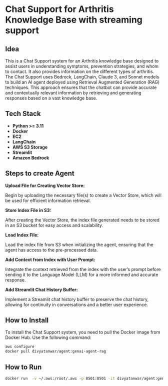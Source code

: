 # Chat Support for Arthritis Knowledge Base with streaming support

## Idea
This is a Chat Support system for an Arthritis knowledge base designed to assist users in understanding symptoms, prevention strategies, and whom to contact. It also provides information on the different types of arthritis. The Chat Support uses Bedrock, LangChain, Claude 3, and Sonnet models to build an AI agent deployed using Retrieval Augmented Generation (RAG) techniques. This approach ensures that the chatbot can provide accurate and contextually relevant information by retrieving and generating responses based on a vast knowledge base.

## Tech Stack

- **Python >= 3.11**
- **Docker**
- **EC2**
- **LangChain**
- **AWS S3 Storage**
- **Streamlit**
- **Amazon Bedrock**

## Steps to create Agent

**Upload File for Creating Vector Store:**

Begin by uploading the necessary file(s) to create a Vector Store, which will be used for efficient information retrieval.

**Store Index File in S3:**

After creating the Vector Store, the index file generated needs to be stored in an S3 bucket for easy access and scalability.

**Load Index File:**

Load the index file from S3 when initializing the agent, ensuring that the agent has access to the pre-processed data.

**Add Context from Index with User Prompt:**

Integrate the context retrieved from the index with the user’s prompt before sending it to the Language Model (LLM) for a more informed and accurate response.

**Add Streamlit Chat History Buffer:**

Implement a Streamlit chat history buffer to preserve the chat history, allowing for continuity in conversations and a better user experience.


## How to Install
To install the Chat Support system, you need to pull the Docker image from Docker Hub. Use the following command:

```bash
aws configure
docker pull divyatanwar/agent:genai-agent-rag
```

## How to Run
```bash
docker run  -v ~/.aws:/root/.aws -p 8501:8501 -it divyatanwar/agent:genai-agent-rag
```

